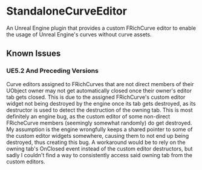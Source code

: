 # StandaloneCurveEditor
An Unreal Engine plugin that provides a custom FRichCurve editor to enable the usage of Unreal Engine's curves without curve assets.

## Known Issues
### UE5.2 And Preceding Versions
Curve editors assigned to FRichCurves that are not direct members of their UObject owner may not get automatically closed once their owner's editor tab gets closed.
This is due to the assigned FRichCurve's custom editor widget not being destroyed by the engine once its tab gets destroyed, as its destructor is used to detect the destruction of the owning tab.
This is most definitely an engine bug, as the custom editor of some non-direct FRicheCurve members (seemingly somewhat randomly) do get destroyed.
My assumption is the engine wrongfully keeps a shared pointer to some of the custom editor widgets somewhere, causing them to not end up being destroyed, thus creating this bug.
A workaround would be to rely on the owning tab's OnClosed event instead of the custom editor destructors, but sadly I couldn't find a way to consistently access said owning tab from the custom editors.
